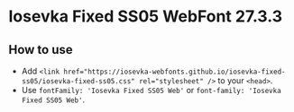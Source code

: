 # Iosevka Fixed SS05 WebFont 27.3.3

## How to use

- Add `<link href="https://iosevka-webfonts.github.io/iosevka-fixed-ss05/iosevka-fixed-ss05.css" rel="stylesheet" />` to your `<head>`.
- Use `fontFamily: 'Iosevka Fixed SS05 Web'` or `font-family: 'Iosevka Fixed SS05 Web'`.
